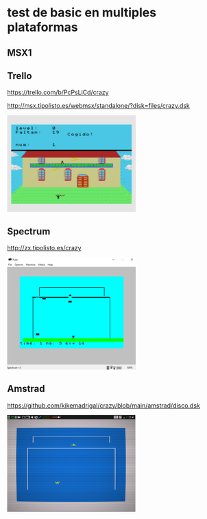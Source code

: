 # test de basic en multiples plataformas

## MSX1

## Trello

https://trello.com/b/PcPsLiCd/crazy

http://msx.tipolisto.es/webmsx/standalone/?disk=files/crazy.dsk

<img src=images/1.PNG width=300>

## Spectrum

http://zx.tipolisto.es/crazy

<img src=images/2.PNG width=300>

## Amstrad

https://github.com/kikemadrigal/crazy/blob/main/amstrad/disco.dsk

<img src=images/3.PNG width=300>


